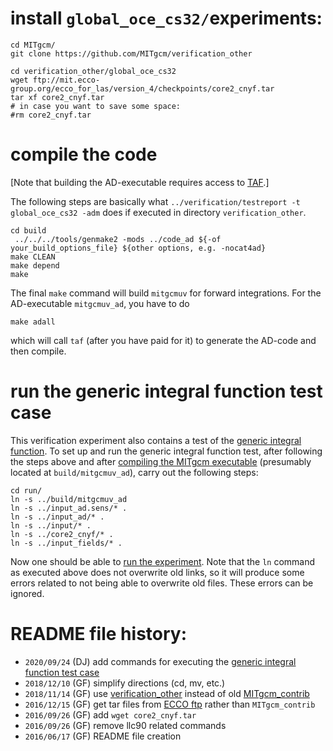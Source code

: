 # install `global_oce_cs32/`experiments:

```
cd MITgcm/
git clone https://github.com/MITgcm/verification_other

cd verification_other/global_oce_cs32
wget ftp://mit.ecco-group.org/ecco_for_las/version_4/checkpoints/core2_cnyf.tar
tar xf core2_cnyf.tar
# in case you want to save some space:
#rm core2_cnyf.tar
```

# compile the code

[Note that building the AD-executable requires access to [TAF](http://www.fastopt.de).]

The following steps are basically what `../verification/testreport -t global_oce_cs32 -adm` does if executed in directory `verification_other`.

```
cd build
 ../../../tools/genmake2 -mods ../code_ad ${-of your_build_options_file} ${other options, e.g. -nocat4ad}
make CLEAN
make depend
make

```

The final `make` command will build `mitgcmuv` for forward integrations. For the AD-executable `mitgcmuv_ad`, you have to do

```
make adall
```

which will call `taf` (after you have paid for it) to generate the AD-code and then compile.

# run the generic integral function test case

This verification experiment also contains a test of the [generic integral function](https://mitgcm.readthedocs.io/en/latest/ocean_state_est/ocean_state_est.html#generic-integral-function). To set up and run the generic integral function test, after following the steps above and after [compiling the MITgcm executable](https://mitgcm.readthedocs.io/en/latest/getting_started/getting_started.html#building-the-model) (presumably located at `build/mitgcmuv_ad`), carry out the following steps:

```
cd run/
ln -s ../build/mitgcmuv_ad
ln -s ../input_ad.sens/* .
ln -s ../input_ad/* .
ln -s ../input/* .
ln -s ../core2_cnyf/* .
ln -s ../input_fields/* .
```
Now one should be able to [run the experiment](https://mitgcm.readthedocs.io/en/latest/getting_started/getting_started.html#running-the-model). Note that the `ln` command as executed above does not overwrite old links, so it will produce some errors related to not being able to overwrite old files. These errors can be ignored.


# README file history:

- `2020/09/24` (DJ) add commands for executing the [generic integral function test case](https://mitgcm.readthedocs.io/en/latest/ocean_state_est/ocean_state_est.html#generic-integral-function)
- `2018/12/10` (GF) simplify directions (cd, mv, etc.)
- `2018/11/14` (GF) use [verification_other](https://github.com/MITgcm/verification_other) instead of old [MITgcm_contrib](http://wwwcvs.mitgcm.org/viewvc/MITgcm/MITgcm_contrib/verification_other/)
- `2016/12/15` (GF) get tar files from [ECCO ftp](ftp://mit.ecco-group.org) rather than `MITgcm_contrib`
- `2016/09/26` (GF) add `wget core2_cnyf.tar`
- `2016/09/26` (GF) remove llc90 related commands
- `2016/06/17` (GF) README file creation
